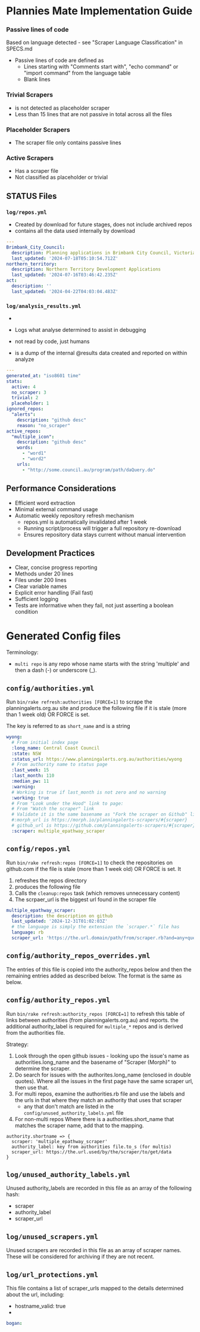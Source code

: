 # Plannies Mate Implementation Guide

### Passive lines of code

Based on language detected - see "Scraper Language Classification" in SPECS.md

- Passive lines of code are defined as
    * Lines starting with "Comments start with", "echo command" or "import command" from the language table
    * Blank lines

### Trivial Scrapers

- is not detected as placeholder scraper
- Less than 15 lines that are not passive in total across all the files

### Placeholder Scrapers

- The scraper file only contains passive lines

### Active Scrapers

- Has a scraper file
- Not classified as placeholder or trivial

## STATUS Files

### `log/repos.yml`

- Created by download for future stages, does not include archived repos
- contains all the data used internally by download

```yaml
---
Brimbank_City_Council:
  description: Planning applications in Brimbank City Council, Victoria
  last_updated: '2024-07-18T05:10:54.712Z'
northern_territory:
  description: Northern Territory Development Applications
  last_updated: '2024-07-16T03:46:42.235Z'
act:
  description: ''
  last_updated: '2024-04-22T04:03:04.483Z'
```

### `log/analysis_results.yml`
- 

- Logs what analyse determined to assist in debugging
- not read by code, just humans
- is a dump of the internal @results data created and reported on within analyze

```yaml
---
generated_at: "iso8601 time"
stats:
  active: 4
  no_scraper: 3
  trivial: 2
  placeholder: 1
ignored_repos:
  "alerts":
    description: "github desc"
    reason: "no_scraper"
active_repos:
  "multiple_icon":
    description: "github desc"
    words:
      - "word1"
      - "word2"
    urls:
      - "http://some.council.au/program/path/daQuery.do"
```

## Performance Considerations

- Efficient word extraction
- Minimal external command usage
- Automatic weekly repository refresh mechanism
    * repos.yml is automatically invalidated after 1 week
    * Running script/process will trigger a full repository re-download
    * Ensures repository data stays current without manual intervention

## Development Practices

- Clear, concise progress reporting
- Methods under 20 lines
- Files under 200 lines
- Clear variable names
- Explicit error handling (Fail fast)
- Sufficient logging
- Tests are informative when they fail, not just asserting a boolean condition

# Generated Config files

Terminology:
* `multi repo` is any repo whose name starts with the string 'multiple' and then a dash (-) or underscore (_).

## `config/authorities.yml`

Run `bin/rake refresh:authorities [FORCE=1]` to scrape the planningalerts.org.au site and produce the following file if
it is stale (more than 1 week
old) OR FORCE is set.

The key is referred to as `short_name` and is a string

```yaml
wyong:
  # From initial index page
  :long_name: Central Coast Council
  :state: NSW
  :status_url: https://www.planningalerts.org.au/authorities/wyong
  # From authority name to status page
  :last_week: 15
  :last_month: 110
  :median_pw: 11
  :warning:
  # Working is true if last_month is not zero and no warning
  :working: true
  # From "Look under the Hood" link to page:
  # From "Watch the scraper" link
  # Validate it is the same basename as "Fork the scraper on Github" link
  #:morph_url is https://morph.io/planningalerts-scrapers/#{scraper}
  # github_url is https://github.com/planningalerts-scrapers/#{scraper}
  :scraper: multiple_epathway_scraper
```

## `config/repos.yml`

Run `bin/rake refresh:repos [FORCE=1]` to check the repositories on github.com if the file is stale (more than 1 week
old) OR FORCE is set.
It

1. refreshes the repos directory
2. produces the following file
3. Calls the `cleanup:repos` task (which removes unnecessary content)
4. The scrpaer_url is the biggest url found in the scraper file

```yaml
multiple_epathway_scraper:
  description: the description on github
  last_updated: '2024-12-31T01:02:03Z'
  # the language is simply the extension the `scraper.*` file has
  language: rb
  scraper_url: 'https://the.url.domain/path/from/scraper.rb?and=any+query'
```

## `config/authority_repos_overrides.yml`

The entries of this file is copied into the authority_repos below and then the remaining entries added as described
below. The format is the same as below.

## `config/authority_repos.yml`

Run `bin/rake refresh:authority_repos [FORCE=1]` to refresh this table of links between authorities (from
planningalerts.org.au) and reports. the additional authority_label is required for `multiple_*` repos and is derived
from the authorities file.

Strategy:

1. Look through the open github issues - looking upo the issue's name as authorities.long_name and the basename of
   "Scraper (Morph)" to determine the scraper.
2. Do search for issues with the authorites.long_name (enclosed in double quotes). Where all the issues in the first
   page have the same scraper url, then use that.
3. For multi repos, examine the authorities.rb file and use the labels and the urls in that where they match an authority
   that uses that scraper
    * any that don't match are listed in the `config/unused_authority_labels.yml` file
4. For non-multi repos Where there is a authorities.short_name that matches the scraper name, add that
   to the mapping.

```
authority.shortname => {
  scraper: 'multiple_epathway_scraper'
  authority_label: key from authorities file.to_s (for multis)
  scraper_url: https://the.url.used/by/the/scraper/to/get/data
}
```

## `log/unused_authority_labels.yml`

Unused authority_labels are recorded in this file as an array of the following hash:

* scraper
* authority_label
* scraper_url

## `log/unused_scrapers.yml`

Unused scrapers are recorded in this file as an array of scraper names.
These will be considered for archiving if they are not recent.

## `log/url_protections.yml`

This file contains a list of scraper_urls mapped to the details determined about the url, including: 
* hostname_valid: true
* 

```yaml
bogan:

```